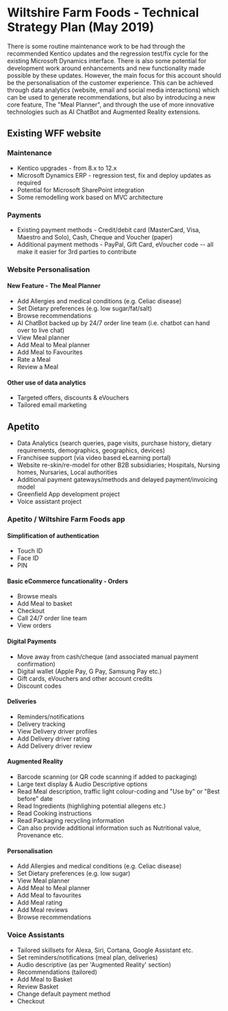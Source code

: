 # Wiltshire Farm Foods - Technical Strategy Plan (May 2019)

There is some routine maintenance work to be had through the recommended Kentico updates and the regression test/fix cycle for the existing Microsoft Dynamics interface.  There is also some potential for development work around enhancements and new functionality made possible by these updates.  However, the main focus for this account should be the personalisation of the customer experience. This can be achieved through data analytics (website, email and social media interactions) which can be used to generate recommendations, but also by introducing a new core feature, The "Meal Planner", and through the use of more innovative technologies such as AI ChatBot and Augmented Reality extensions.

## Existing WFF website

### Maintenance

* Kentico upgrades - from 8.x to 12.x
* Microsoft Dynamics ERP - regression test, fix and deploy updates as required
* Potential for Microsoft SharePoint integration
* Some remodelling work based on MVC architecture

### Payments

* Existing payment methods - Credit/debit card (MasterCard, Visa, Maestro and Solo), Cash, Cheque and Voucher (paper)
* Additional payment methods - PayPal, Gift Card, eVoucher code -- all make it easier for 3rd parties to contribute

### Website Personalisation

#### New Feature - The Meal Planner

* Add Allergies and medical conditions (e.g. Celiac disease)
* Set Dietary preferences (e.g. low sugar/fat/salt)
* Browse recommendations
* AI ChatBot backed up by 24/7 order line team (i.e. chatbot can hand over to live chat)
* View Meal planner
* Add Meal to Meal planner
* Add Meal to Favourites
* Rate a Meal
* Review a Meal

#### Other use of data analytics

* Targeted offers, discounts & eVouchers
* Tailored email marketing

## Apetito

* Data Analytics (search queries, page visits, purchase history, dietary requirements, demographics, geographics, devices)
* Franchisee support (via video based eLearning portal)
* Website re-skin/re-model for other B2B subsidiaries; Hospitals, Nursing homes, Nursaries, Local authorities
* Additional payment gateways/methods and delayed payment/invoicing model
* Greenfield App development project
* Voice assistant project

### Apetito / Wiltshire Farm Foods app

#### Simplification of authentication

* Touch ID
* Face ID
* PIN
  
#### Basic eCommerce funcationality - Orders

* Browse meals
* Add Meal to basket
* Checkout
* Call 24/7 order line team
* View orders
  
#### Digital Payments

* Move away from cash/cheque (and associated manual payment confirmation)
* Digital wallet (Apple Pay, G Pay, Samsung Pay etc.)
* Gift cards, eVouchers and other account credits
* Discount codes

#### Deliveries

* Reminders/notifications
* Delivery tracking
* View Delivery driver profiles
* Add Delivery driver rating
* Add Delivery driver review

#### Augmented Reality

* Barcode scanning (or QR code scanning if added to packaging)
* Large text display & Audio Descriptive options
* Read Meal description, traffic light colour-coding and "Use by" or "Best before" date
* Read Ingredients (highlighing potential allegens etc.)
* Read Cooking instructions
* Read Packaging recycling information
* Can also provide additional information such as Nutritional value, Provenance etc.

#### Personalisation

* Add Allergies and medical conditions (e.g. Celiac disease)
* Set Dietary preferences (e.g. low sugar)
* View Meal planner
* Add Meal to Meal planner
* Add Meal to favourites
* Add Meal rating
* Add Meal reviews
* Browse recommendations

### Voice Assistants

* Tailored skillsets for Alexa, Siri, Cortana, Google Assistant etc.
* Set reminders/notifications (meal plan, deliveries)
* Audio descriptive (as per 'Augmented Reality' section)
* Recommendations (tailored)
* Add Meal to Basket
* Review Basket
* Change default payment method
* Checkout